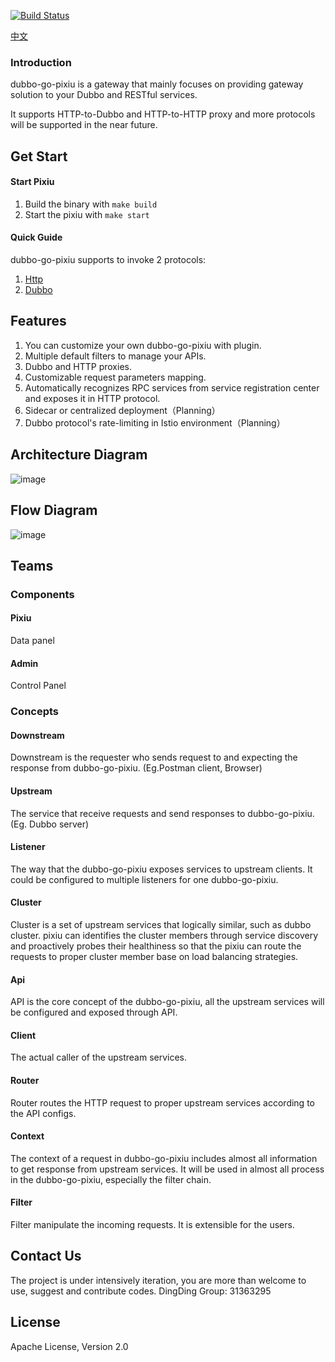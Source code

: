 [![Build Status](https://travis-ci.org/dubbogo/dubbo-go-pixiu.svg?branch=master)](https://travis-ci.org/dubbogo/dubbo-go-pixiu)

[中文](./README_CN.md) 
### Introduction

dubbo-go-pixiu is a gateway that mainly focuses on providing gateway solution to your Dubbo and RESTful services.

It supports HTTP-to-Dubbo and HTTP-to-HTTP proxy and more protocols will be supported in the near future.

## Get Start
#### Start Pixiu
1. Build the binary with `make build`
2. Start the pixiu with `make start`

#### Quick Guide
dubbo-go-pixiu supports to invoke 2 protocols:

1. [Http](https://github.com/dubbogo/dubbo-go-pixiu/blob/develop/docs/sample/http.md) 
2. [Dubbo](https://github.com/dubbogo/dubbo-go-pixiu/blob/develop/docs/sample/dubbo.md)

## Features
1. You can customize your own dubbo-go-pixiu with plugin.
2. Multiple default filters to manage your APIs.
3. Dubbo and HTTP proxies.
4. Customizable request parameters mapping.
5. Automatically recognizes RPC services from service registration center and exposes it in HTTP protocol.
4. Sidecar or centralized deployment（Planning）
5. Dubbo protocol's rate-limiting in Istio environment（Planning）

## Architecture Diagram
![image](https://raw.githubusercontent.com/dubbogo/dubbo-go-pixiu/master/docs/images/dubbgopixiu-infrastructure.png)
## Flow Diagram
![image](https://raw.githubusercontent.com/dubbogo/dubbo-go-pixiu/master/docs/images/dubbogopixiu-procedure.png)

## Teams
### Components
#### Pixiu
Data panel
#### Admin
Control Panel
### Concepts
#### Downstream
Downstream is the requester who sends request to and expecting the response from dubbo-go-pixiu. (Eg.Postman client, Browser)
#### Upstream
The service that receive requests and send responses to dubbo-go-pixiu. (Eg. Dubbo server)
#### Listener
The way that the dubbo-go-pixiu exposes services to upstream clients. It could be configured to multiple listeners for one dubbo-go-pixiu.
#### Cluster
Cluster is a set of upstream services that logically similar, such as dubbo cluster. pixiu can identifies the cluster members through service discovery and proactively probes their healthiness so that the pixiu can route the requests to proper cluster member base on load balancing strategies.
#### Api
API is the core concept of the dubbo-go-pixiu, all the upstream services will be configured and exposed through API.
#### Client
The actual caller of the upstream services.
#### Router
Router routes the HTTP request to proper upstream services according to the API configs.
#### Context
The context of a request in dubbo-go-pixiu includes almost all information to get response from upstream services. It will be used in almost all process in the dubbo-go-pixiu, especially the filter chain.
#### Filter
Filter manipulate the incoming requests. It is extensible for the users.
## Contact Us
The project is under intensively iteration, you are more than welcome to use, suggest and contribute codes. DingDing Group: 31363295
## License

Apache License, Version 2.0
